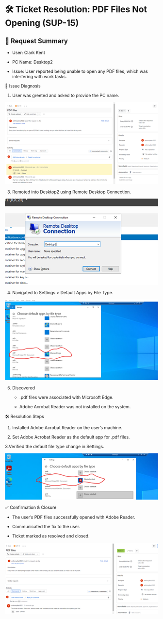 # 🛠️ Ticket Resolution: PDF Files Not Opening (SUP-15)

## 🎯 Request Summary


- User: Clark Kent

- PC Name: Desktop2

- Issue: User reported being unable to open any PDF files, which was interfering with work tasks.


🧩 Issue Diagnosis

1. User was greeted and asked to provide the PC name.


![Install Requests](./project2_3/request.png)


3. Remoted into Desktop2 using Remote Desktop Connection.



![Install Requests](./project2_3/remote.png)



4. Navigated to Settings > Default Apps by File Type.


![Install Requests](./project2_3/so1.png)


5. Discovered

   - .pdf files were associated with Microsoft Edge.

   - Adobe Acrobat Reader was not installed on the system.
  


🛠️ Resolution Steps

1. Installed Adobe Acrobat Reader on the user’s machine.


2. Set Adobe Acrobat Reader as the default app for .pdf files.



3.Verified the default file type change in Settings.


![Install Requests](./project2_3/default.png)




✅ Confirmation & Closure

- The user’s PDF files successfully opened with Adobe Reader.

- Communicated the fix to the user.

- Ticket marked as resolved and closed.


![Install Requests](./project2_3/dne.png)
